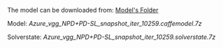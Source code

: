 The model can be downloaded from: [Model's Folder](https://drive.google.com/drive/folders/1T36s-KCKZ0oh0BAIH54_zEsbETtrOJHF?usp=sharing)

Model: _Azure_vgg_NPD+PD-SL_snapshot_iter_10259.caffemodel.7z_

Solverstate: _Azure_vgg_NPD+PD-SL_snapshot_iter_10259.solverstate.7z_
